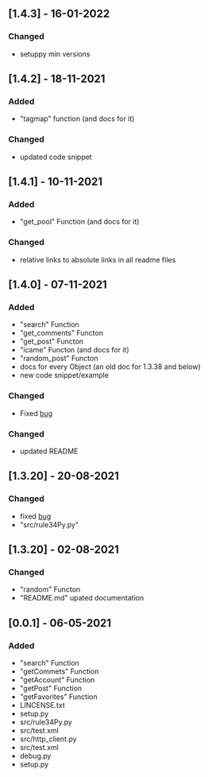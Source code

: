 ## [1.4.3] - 16-01-2022
### Changed
- setuppy min versions

## [1.4.2] - 18-11-2021
### Added
- "tagmap" function (and docs for it)

### Changed
- updated code snippet

## [1.4.1] - 10-11-2021
### Added
- "get_pool" Function (and docs for it)

### Changed
- relative links to absolute links in all readme files

## [1.4.0] - 07-11-2021
### Added
- "search" Function
- "get_comments" Functon
- "get_post" Functon
- "icame" Functon (and docs for it)
- "random_post" Functon
- docs for every Object (an old doc for 1.3.38 and below)
- new code snippet/example

### Changed
- Fixed [bug](https://github.com/b3yc0d3/rule34Py/issues/2#issuecomment-902728779)

### Changed
- updated README

## [1.3.20] - 20-08-2021
### Changed
- fixed [bug](https://github.com/b3yc0d3/rule34Py/issues/2)
- "src/rule34Py.py"

## [1.3.20] - 02-08-2021
### Changed
- "random" Functon
- "README.md" upated documentation

## [0.0.1] - 06-05-2021
### Added
- "search" Function
- "getCommets" Function
- "getAccount" Function
- "getPost" Function
- "getFavorites" Function
- LINCENSE.txt
- setup.py
- src/rule34Py.py
- src/test.xml
- src/http_client.py
- src/test.xml
- debug.py
- setup.py
